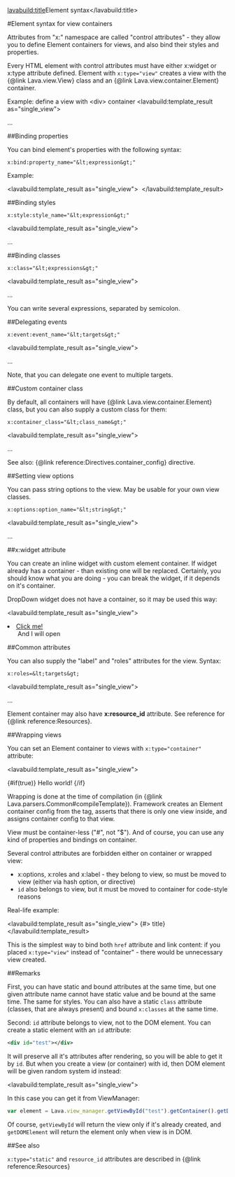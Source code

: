 <lavabuild:title>Element syntax</lavabuild:title>

#Element syntax for view containers

Attributes from "x:" namespace are called "control attributes" - they allow you to define Element containers for views,
and also bind their styles and properties.

Every HTML element with control attributes must have either x:widget or x:type attribute defined.
Element with `x:type="view"` creates a view with the {@link Lava.view.View} class and an {@link Lava.view.container.Element} container.

Example: define a view with &lt;div&gt; container
<lavabuild:template_result as="single_view">
<div x:type="view">
	...
</div>
</lavabuild:template_result>

##Binding properties

You can bind element's properties with the following syntax:

```text
x:bind:property_name="&lt;expression&gt;"
```

Example:

<lavabuild:template_result as="single_view">
<img x:type="view" x:bind:src="$widget.image_src">
</lavabuild:template_result>

##Binding styles

```text
x:style:style_name="&lt;expression&gt;"
```

<lavabuild:template_result as="single_view">
<div x:type="view" x:style:width="$widget.rectangle_width" x:style:height="$widget.rectangle_height">
	...
</div>
</lavabuild:template_result>

##Binding classes

```text
x:class="&lt;expressions&gt;"
```

<lavabuild:template_result as="single_view">
<div x:type="view" x:classes="$widget.is_active ? 'active' : ''; #app.additional_classes">
	...
</div>
</lavabuild:template_result>

You can write several expressions, separated by semicolon.

##Delegating events

```text
x:event:event_name="&lt;targets&gt;"
```

<lavabuild:template_result as="single_view">
<div x:type="view" x:event:click="$widget.my_button_click(1,'test'); #app.my_button_click">
	...
</div>
</lavabuild:template_result>

Note, that you can delegate one event to multiple targets.

##Custom container class

By default, all containers will have {@link Lava.view.container.Element} class,
but you can also supply a custom class for them:

```text
x:container_class="&lt;class_name&gt;"
```

<lavabuild:template_result as="single_view">
<div x:type="view" x:container_class="MyElementContainer">
	...
</div>
</lavabuild:template_result>

See also: {@link reference:Directives.container_config} directive.

##Setting view options

You can pass string options to the view. May be usable for your own view classes.

```text
x:options:option_name="&lt;string&gt;"
```

<lavabuild:template_result as="single_view">
<div x:type="view" x:options:option_one="value 1" x:options:option_two="value 2">
	...
</div>
</lavabuild:template_result>

##x:widget attribute

You can create an inline widget with custom element container.
If widget already has a container - than existing one will be replaced.
Certainly, you should know what you are doing - you can break the widget, if it depends on it's container.

DropDown widget does not have a container, so it may be used this way:

<lavabuild:template_result as="single_view">
<li class="dropdown" x:widget="DropDown">
	<a href="#" class="dropdown-toggle" x:type="view" x:roles="$dropdown.trigger">
		Click me!
	</a>
	<ul class="dropdown-menu">
		And I will open
	</ul>
</li>
</lavabuild:template_result>

##Common attributes

You can also supply the "label" and "roles" attributes for the view. Syntax:

```text
x:roles=&lt;targets&gt;
```

<lavabuild:template_result as="single_view">
<div x:type="view" x:label="my_view" x:roles="$widget.my_view(1, 'test'); #app.my_view">
	...
</div>
</lavabuild:template_result>

Element container may also have <b>x:resource_id</b> attribute.
See reference for {@link reference:Resources}.

##Wrapping views

You can set an Element container to views with `x:type="container"` attribute:

<lavabuild:template_result as="single_view">
<div x:type="container">
	{#if(true)}
		Hello world!
	{/if}
</div>
</lavabuild:template_result>

Wrapping is done at the time of compilation (in {@link Lava.parsers.Common#compileTemplate}).
Framework creates an Element container config from the tag, asserts that there is only one view inside,
and assigns container config to that view.

View must be container-less ("#", not "$"). And of course, you can use any kind of properties and bindings on container.

Several control attributes are forbidden either on container or wrapped view:
- x:options, x:roles and x:label - they belong to view, so must be moved to view (either via hash option, or directive)
- `id` also belongs to view, but it must be moved to container for code-style reasons

Real-life example:

<lavabuild:template_result as="single_view">
<a x:type="container" x:bind:href="href">
	{#> title}
</a>
</lavabuild:template_result>

This is the simplest way to bind both `href` attribute and link content: if you placed `x:type="view"`
instead of "container" - there would be unnecessary view created.

##Remarks

First, you can have static and bound attributes at the same time, but one given attribute name cannot have static value 
and be bound at the same time. The same for styles. 
You can also have a static `class` attribute (classes, that are always present) and bound `x:classes` at the same time.

Second: `id` attribute belongs to view, not to the DOM element. You can create a static element with an `id` attribute:

```xml
<div id="test"></div>
```

It will preserve all it's attributes after rendering, so you will be able to get it by `id`. 
But when you create a view (or container) with id, then DOM element will be given random system id instead:

<lavabuild:template_result as="single_view">
<div x:type="view" id="test"></div>
</lavabuild:template_result>

In this case you can get it from ViewManager:

```javascript
var element = Lava.view_manager.getViewById("test").getContainer().getDOMElement();
```

Of course, `getViewById` will return the view only if it's already created,
and `getDOMElement` will return the element only when view is in DOM.

##See also

`x:type="static"` and `resource_id` attributes are described in {@link reference:Resources}